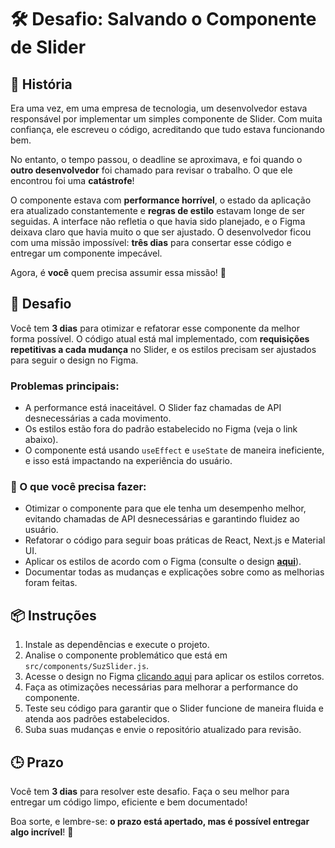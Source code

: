 # 🛠️ Desafio: Salvando o Componente de Slider

## 📖 História

Era uma vez, em uma empresa de tecnologia, um desenvolvedor estava responsável por implementar um simples componente de Slider. Com muita confiança, ele escreveu o código, acreditando que tudo estava funcionando bem.

No entanto, o tempo passou, o deadline se aproximava, e foi quando o **outro desenvolvedor** foi chamado para revisar o trabalho. O que ele encontrou foi uma **catástrofe**!

O componente estava com **performance horrível**, o estado da aplicação era atualizado constantemente e **regras de estilo** estavam longe de ser seguidas. A interface não refletia o que havia sido planejado, e o Figma deixava claro que havia muito o que ser ajustado. O desenvolvedor ficou com uma missão impossível: **três dias** para consertar esse código e entregar um componente impecável.

Agora, é **você** quem precisa assumir essa missão! 💼

## 🚩 Desafio

Você tem **3 dias** para otimizar e refatorar esse componente da melhor forma possível. O código atual está mal implementado, com **requisições repetitivas a cada mudança** no Slider, e os estilos precisam ser ajustados para seguir o design no Figma.

### Problemas principais:

- A performance está inaceitável. O Slider faz chamadas de API desnecessárias a cada movimento.
- Os estilos estão fora do padrão estabelecido no Figma (veja o link abaixo).
- O componente está usando `useEffect` e `useState` de maneira ineficiente, e isso está impactando na experiência do usuário.

### 📝 O que você precisa fazer:

- Otimizar o componente para que ele tenha um desempenho melhor, evitando chamadas de API desnecessárias e garantindo fluidez ao usuário.
- Refatorar o código para seguir boas práticas de React, Next.js e Material UI.
- Aplicar os estilos de acordo com o Figma (consulte o design [**aqui**](https://www.figma.com/design/BeXtIaM2riUrU7fbrighSx/Figma-Teste-Pr%C3%A1tico-Suzano?node-id=73-2081&t=9GhKseP1wDlKqR0P-1)).
- Documentar todas as mudanças e explicações sobre como as melhorias foram feitas.

## 📦 Instruções

1. Instale as dependências e execute o projeto.
2. Analise o componente problemático que está em `src/components/SuzSlider.js`.
3. Acesse o design no Figma [clicando aqui](https://www.figma.com/design/BeXtIaM2riUrU7fbrighSx/Figma-Teste-Pr%C3%A1tico-Suzano?node-id=73-2081&t=9GhKseP1wDlKqR0P-1) para aplicar os estilos corretos.
4. Faça as otimizações necessárias para melhorar a performance do componente.
5. Teste seu código para garantir que o Slider funcione de maneira fluida e atenda aos padrões estabelecidos.
6. Suba suas mudanças e envie o repositório atualizado para revisão.

## 🕒 Prazo

Você tem **3 dias** para resolver este desafio. Faça o seu melhor para entregar um código limpo, eficiente e bem documentado!

Boa sorte, e lembre-se: **o prazo está apertado, mas é possível entregar algo incrível**! 🚀
